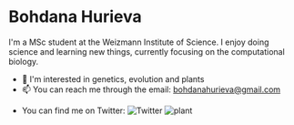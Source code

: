 # Bohdana Hurieva

I'm a MSc student at the Weizmann Institute of Science. I enjoy doing science and learning new things, currently focusing on the computational biology.

- 🌱 I'm interested in genetics, evolution and plants
- 📫 You can reach me through the email: bohdanahurieva@gmail.com

* You can find me on Twitter: ![Twitter](https://twitter.com/bhurieva)
![plant](https://inaturalist-open-data.s3.amazonaws.com/photos/8194/medium.jpg)
